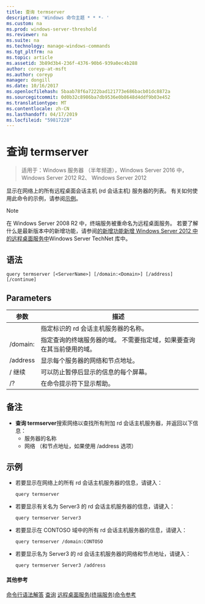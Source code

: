 ```yaml
---
title: 查询 termserver
description: 'Windows 命令主题 * * *- '
ms.custom: na
ms.prod: windows-server-threshold
ms.reviewer: na
ms.suite: na
ms.technology: manage-windows-commands
ms.tgt_pltfrm: na
ms.topic: article
ms.assetid: 3b89d3b4-236f-4376-90b6-939a0ec4b288
author: coreyp-at-msft
ms.author: coreyp
manager: dongill
ms.date: 10/16/2017
ms.openlocfilehash: 5baab78f6a7222bad121773e686bacb01dc8872a
ms.sourcegitcommit: 0d0b32c8986ba7db9536e0b8648d4ddf9b03e452
ms.translationtype: MT
ms.contentlocale: zh-CN
ms.lasthandoff: 04/17/2019
ms.locfileid: "59817228"
---
```

# <a name="query-termserver"></a>查询 termserver

>适用于：Windows 服务器 （半年频道），Windows Server 2016 中，Windows Server 2012 R2、 Windows Server 2012

显示在网络上的所有远程桌面会话主机 (rd 会话主机) 服务器的列表。
有关如何使用此命令的示例，请参阅[示例](#BKMK_examples)。
> [!NOTE]
> 在 Windows Server 2008 R2 中，终端服务被重命名为远程桌面服务。 若要了解什么是最新版本中的新增功能，请参阅[的新增功能新增 Windows Server 2012 中的远程桌面服务中](https://technet.microsoft.com/library/hh831527)Windows Server TechNet 库中。
## <a name="syntax"></a>语法
```
query termserver [<ServerName>] [/domain:<Domain>] [/address] [/continue]
```
## <a name="parameters"></a>Parameters
|参数|描述|
|-------|--------|
|<ServerName>|指定标识的 rd 会话主机服务器的名称。|
|/domain:<Domain>|指定查询的终端服务器的域。 不需要指定域，如果要查询在其当前使用的域。|
|/address|显示每个服务器的网络和节点地址。|
|/ 继续|可以防止暂停后显示的信息的每个屏幕。|
|/?|在命令提示符下显示帮助。|
## <a name="remarks"></a>备注
-   **查询 termserver**搜索网络以查找所有附加 rd 会话主机服务器，并返回以下信息：
    -   服务器的名称
    -   网络 （和节点地址，如果使用 /address 选项）
## <a name="BKMK_examples"></a>示例
-   若要显示在网络上的所有 rd 会话主机服务器的信息，请键入：
    ```
    query termserver
    ```
-   若要显示有关名为 Server3 的 rd 会话主机服务器的信息，请键入：
    ```
    query termserver Server3
    ```
-   若要显示在 CONTOSO 域中的所有 rd 会话主机服务器的信息，请键入：
    ```
    query termserver /domain:CONTOSO
    ```
-   若要显示名为 Server3 的 rd 会话主机服务器的网络和节点地址，请键入：
    ```
    query termserver Server3 /address
    ```
#### <a name="additional-references"></a>其他参考
[命令行语法解答](command-line-syntax-key.md)
[查询](query.md)
[远程桌面服务&#40;终端服务&#41;命令参考](remote-desktop-services-terminal-services-command-reference.md)
